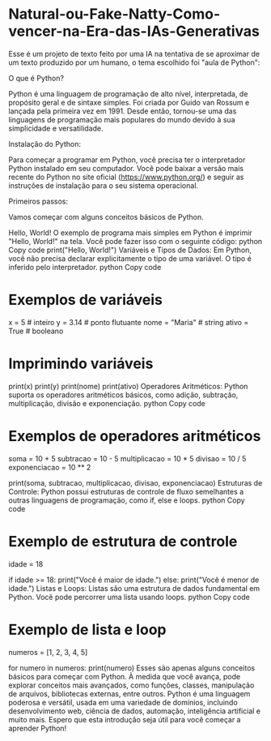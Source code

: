 # Natural-ou-Fake-Natty-Como-vencer-na-Era-das-IAs-Generativas
Esse é um projeto de texto feito por uma IA na tentativa de se aproximar de um texto produzido por um humano, o tema escolhido foi "aula de Python": 

O que é Python?

Python é uma linguagem de programação de alto nível, interpretada, de propósito geral e de sintaxe simples. Foi criada por Guido van Rossum e lançada pela primeira vez em 1991. Desde então, tornou-se uma das linguagens de programação mais populares do mundo devido à sua simplicidade e versatilidade.

Instalação do Python:

Para começar a programar em Python, você precisa ter o interpretador Python instalado em seu computador. Você pode baixar a versão mais recente do Python no site oficial (https://www.python.org/) e seguir as instruções de instalação para o seu sistema operacional.

Primeiros passos:

Vamos começar com alguns conceitos básicos de Python.

Hello, World!
O exemplo de programa mais simples em Python é imprimir "Hello, World!" na tela. Você pode fazer isso com o seguinte código:
python
Copy code
print("Hello, World!")
Variáveis e Tipos de Dados:
Em Python, você não precisa declarar explicitamente o tipo de uma variável. O tipo é inferido pelo interpretador.
python
Copy code
# Exemplos de variáveis
x = 5         # inteiro
y = 3.14      # ponto flutuante
nome = "Maria"  # string
ativo = True  # booleano

# Imprimindo variáveis
print(x)
print(y)
print(nome)
print(ativo)
Operadores Aritméticos:
Python suporta os operadores aritméticos básicos, como adição, subtração, multiplicação, divisão e exponenciação.
python
Copy code
# Exemplos de operadores aritméticos
soma = 10 + 5
subtracao = 10 - 5
multiplicacao = 10 * 5
divisao = 10 / 5
exponenciacao = 10 ** 2

print(soma, subtracao, multiplicacao, divisao, exponenciacao)
Estruturas de Controle:
Python possui estruturas de controle de fluxo semelhantes a outras linguagens de programação, como if, else e loops.
python
Copy code
# Exemplo de estrutura de controle
idade = 18

if idade >= 18:
    print("Você é maior de idade.")
else:
    print("Você é menor de idade.")
Listas e Loops:
Listas são uma estrutura de dados fundamental em Python. Você pode percorrer uma lista usando loops.
python
Copy code
# Exemplo de lista e loop
numeros = [1, 2, 3, 4, 5]

for numero in numeros:
    print(numero)
Esses são apenas alguns conceitos básicos para começar com Python. À medida que você avança, pode explorar conceitos mais avançados, como funções, classes, manipulação de arquivos, bibliotecas externas, entre outros. Python é uma linguagem poderosa e versátil, usada em uma variedade de domínios, incluindo desenvolvimento web, ciência de dados, automação, inteligência artificial e muito mais. Espero que esta introdução seja útil para você começar a aprender Python!
